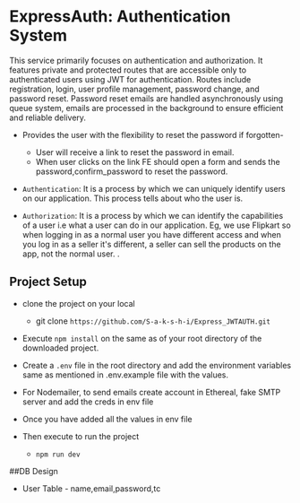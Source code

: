 # ExpressAuth: Authentication System

This service primarily focuses on authentication and authorization. It features private and protected routes that are accessible only to authenticated users using JWT for authentication. Routes include registration, login, user profile management, password change, and password reset.
Password reset emails are handled asynchronously using queue system,
emails are processed in the background to ensure efficient and reliable delivery.

- Provides the user with the flexibility to reset the password if forgotten-
  - User will receive a link to reset the password in email.
  - When user clicks on the link FE should open a form and sends the password,confirm_password to reset the password.

- `Authentication`: It is a process by which we can uniquely identify users on our application. This process tells about who the user is.

- `Authorization`: It is a process by which we can identify the capabilities of a user i.e what a user can do in our application.
  Eg, we use Flipkart so when logging in as a normal user you have different access and when you log in as a seller it's different, a seller can sell the products on the app, not the normal user.
    .

## Project Setup

- clone the project on your local
  - git clone `https://github.com/S-a-k-s-h-i/Express_JWTAUTH.git`
- Execute `npm install` on the same as of your root directory of the downloaded project.
- Create a `.env` file in the root directory and add the environment variables same as mentioned in .env.example file with the values.
- For Nodemailer, to send emails create account in Ethereal, fake SMTP server and add the creds in env file

- Once you have added all the values in env file 
- Then execute to run the project
  - `npm run dev`

##DB Design

- User Table - name,email,password,tc


